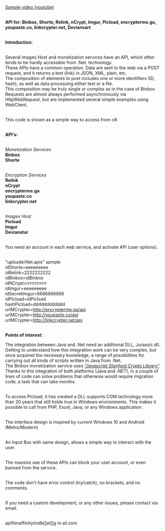 <head><meta http-equiv=Content-Type content="text/html; charset=unicode"></head>
<body>

<a href="https://www.youtube.com/watch?v=_Uml1No52lE">Sample video (youtube)</a></br></br>

<b>API for: Binbox, Shorte, Relink, nCrypt, Imgur, Picload, encrypterme.ga, youpaste.co, linkcrypter.net, Deviansart</b></br></br>

<b>Introduction:</b></br></br>

Several images Host and monetization services have an API, which often tends to be hardly accessible from .Net. technology.</br>
These APIs have a common operation. Data are sent to the web via a POST request, and it returns a text (link) in JSON, XML, plain, etc.</br>
The composition of elements to post includes one or more identifiers (ID, hash), as well as data processing either text or a file.</br>
This composition may be truly single or complex as in the case of Binbox.</br>
Requests are almost always performed asynchronously via HttpWebRequest, but are implemented several simple examples using WebClient.</br></br>

This code is shown as a simple way to access from c#.<br></br>

<b>API's:</b></br></br>

<i>Monetization Services</i></br>
<b>Binbox</br>
Shorte</b></br></br>

<i>Encryption Services</i></br>
<b>Relink</br>
nCrypt</br>
encrypterme.ga</br>
youpaste.co</br>
linkcrypter.net</b></br></br>

<i>Images Host</i></br>
<b>Picload</br>
Imgur</br>
Devianstar</b></br></br>

You need an account in each web service, and activate API (user options).</br></br>

"uploaderNet.apis" sample</br>
idShorte=eeeeeeeee</br>
idRelink=2222222222</br>
idBinbox=idBinbox</br>
idNCrypt=rrrrrrrrrrrr</br>
idImgur=eeeeeeeee</br>
idSecretImgur=6666666666</br>
idPicload=idPicload</br>
hashPicload=dddddddddddd</br>
urlMCrypter=http://encrypterme.ga/api</br>
urlMCrypter=http://youpaste.co/api</br>
urlMCrypter=http://linkcrypter.net/api</br></br>

<b>Points of interest:</b></br>

The integration between Java and .Net need an additional DLL, Jurassic.dll. Getting to understand how this integration work can be very complex, but once acquired the necessary knowledge, a range of possibilities for carrying out all kinds of scripts written in Java from .Net.</br>
The Binbox monetization service uses <a href="https://bitwiseshiftleft.github.io/sjcl/demo/"><i>"Javascript Stanford Crypto Library"</i></a></br>
Thanks to this integration of both platforms (Java and .NET), in a couple of lines of code can solve problems that otherwise would require migration code, a task that can take months.</br></br>

To access Picload, it has created a DLL supports COM technology more than 20 years that still holds true in Windows environments. This makes it possible to call from PHP, Excel, Java, or any Windows application.</br></br>

The interface design is inspired by current Windows 10 and Android (Metro/Modern)</br></br>

An Input Box with same design, allows a simple way to interact with the user.</br></br>

The massive use of these APIs can block your user account, or even banned from the service.</br></br>

The code don't have error control (try/catch), no brackets, and no comments.</br></br>

If you need a custom development, or any other issues, please contact via email.</br></br>

apifilmaffinityimdb[[at]]g m ail.com

</body></html>
